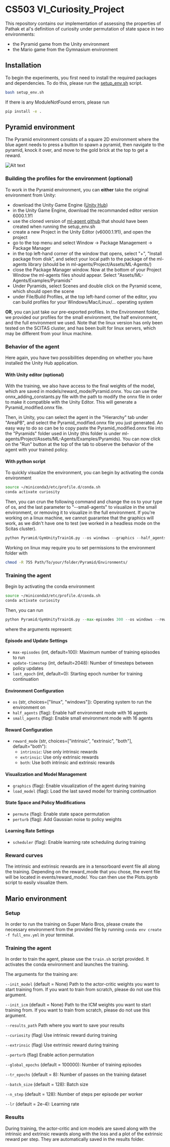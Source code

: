 # CS503 VI_Curiosity_Project

This repository contains our implementation of assessing the properties of Pathak et al's definition of curiosity under permutation of state space in two environments:
- the Pyramid game from the Unity environment
- the Mario game from the Gymnasium environment

## **Installation**  
To begin the experiments, you first need to install the required packages and dependencies. To do this, please run the [setup_env.sh](setup_env.sh) script.

```bash
bash setup_env.sh
```
If there is any ModuleNotFound errors, please run
```bash
pip install -e .
```

## **Pyramid environment**
The Pyramid environment consists of a square 2D environment where the blue agent needs to press a button to spawn a pyramid, then navigate to the pyramid, knock it over, and move to the gold brick at the top to get a reward.

![Alt text](Images/Pyramid_image.png)

### Building the profiles for the environment (optional)
To work in the Pyramid environment, you can **either** take the original environment from Unity:
- download the Unity Game Engine ([Unity Hub]([url](https://unity.com/fr/download)))
- in the Unity Game Engine, download the recommanded editor version 6000.1.1f1
- use the cloned version of [ml-agent github]([url](https://github.com/Unity-Technologies/ml-agents)) that should have been created when running the setup_env.sh
- create a new Project in the Unity Editor (v6000.1.1f1), and open the project
- go to the top menu and select Window -> Package Management -> Package Manager
- in the top left-hand corner of the window that opens, select "+", "Install package from disk", and select your local path to the package of the ml-agents library (should be in ml-agents/Project/Assets/ML-Agents/)
- close the Package Manager window. Now at the bottom of your Project Window the ml-agents files should appear. Select "Assets/ML-Agents/Examples/Pyramids"
- Under Pyramids, select Scenes and double click on the Pyramid scene, which should open the scene
- under File/Build Profiles, at the top left-hand corner of the editor, you can build profiles for your Windows/Mac/Linux/... operating system

**OR**, you can just take our pre-exported profiles. In the Environment folder, we provided our profiles for the small environment, the half environment, and the full environment we used. Note that the linux version has only been tested on the SCITAS cluster, and has been built for linux servers, which may be different from your linux machine.

### Behavior of the agent
Here again, you have two possibilities depending on whether you have installed the Unity Hub application.
#### With Unity editor (optional)
With the training, we also have access to the final weights of the model, which are saved in models/reward_mode/Pyramid.onnx. You can use the onnx_adding_constants.py file with the path to modify the onnx file in order to make it compatible with the Unity Editor. This will generate a Pyramid_modified.onnx file.

Then, in Unity, you can select the agent in the "Hierarchy" tab under "AreaPB", and select the Pyramid_modified.onnx file you just generated. An easy way to do so can be to copy paste the Pyramid_modified.onnx file into the "Pyramids" folder used in Unity (this folder is under ml-agents/Project/Assets/ML-Agents/Examples/Pyramids). You can now click on the "Run" button at the top of the tab to observe the behavior of the agent with your trained policy.

#### With python script
To quickly visualize the environment, you can begin by activating the conda environment
```bash
source ~/miniconda3/etc/profile.d/conda.sh
conda activate curiosity
```

Then, you can crun the following command and change the os to your type of os, and the last parameter to "--small-agents" to visualize in the small environment, or removing it to visualize in the full environment. If you're working on a linux machine, we cannot guarantee that the graphics will work, as we didn't have one to test (we worked in a headless mode on the Scitas cluster).
```python
python Pyramid/GymUnityTrain16.py --os windows --graphics --half_agents --load_model
```

Working on linux may require you to set permissions to the environment folder with
```bash
chmod -R 755 Path/To/your/folder/Pyramid/Environments/
```

### Training the agent
Begin by activating the conda environment
```bash
source ~/miniconda3/etc/profile.d/conda.sh
conda activate curiosity
```

Then, you can run 
```python
python Pyramid/GymUnityTrain16.py --max-episodes 300 --os windows --reward_mode both --update-timestep 1024 --half_agents
```
where the arguments represent:
#### Episode and Update Settings
- `max-episodes` (int, default=100): Maximum number of training episodes to run
- `update-timestep` (int, default=2048): Number of timesteps between policy updates
- `last_epoch` (int, default=0): Starting epoch number for training continuation

#### Environment Configuration
- `os` (str, choices=["linux", "windows"]): Operating system to run the environment on
- `half_agents` (flag): Enable half environment mode with 16 agents
- `small_agents` (flag): Enable small environment mode with 16 agents

#### Reward Configuration
- `reward_mode` (str, choices=["intrinsic", "extrinsic", "both"], default="both"): 
  - `intrinsic`: Use only intrinsic rewards
  - `extrinsic`: Use only extrinsic rewards
  - `both`: Use both intrinsic and extrinsic rewards

#### Visualization and Model Management
- `graphics` (flag): Enable visualization of the agent during training
- `load_model` (flag): Load the last saved model for training continuation

#### State Space and Policy Modifications
- `permute` (flag): Enable state space permutation
- `perturb` (flag): Add Gaussian noise to policy weights

#### Learning Rate Settings
- `scheduler` (flag): Enable learning rate scheduling during training

### Reward curves
The intrinsic and extrinsic rewards are in a tensorboard event file all along the training. Depending on the reward_mode that you chose, the event file will be located in events/reward_mode/. You can then use the Plots.ipynb script to easily visualize them.

## **Mario environment**

### Setup 
In order to run the training on Super Mario Bros, please create the necessary environment from the provided file by running ```conda env create -f full_env.yml``` in your terminal.

### Training the agent
In order to train the agent, please use the ```train.sh``` script provided. It activates the conda environment and launches the training.

The arguments for the training are: 

```--init_model``` (default = None) Path to the actor-critic weights you want to start training from. If you want to train from scratch, please do not use this argument. 

```--init_icm``` (default = None) Path to the ICM weights you want to start training from. If you want to train from scratch, please do not use this argument. 

```--results_path``` Path where you want to save your results

```--curiosity``` (flag) Use intrinsic reward during training

```--extrinsic``` (flag) Use extrinsic reward during training

```--perturb``` (flag) Enable action permutation

```--global_epochs``` (default = 100000): Number of training episodes

```--tr_epochs``` (default = 8): Number of passes on the training dataset

```--batch_size``` (default = 128): Batch size

```--n_step``` (default = 128): Number of steps per episode per worker

```--lr``` (default = 2e-4): Learning rate

### Results

During training, the actor-critic and icm models are saved along with the intrinsic and extrinsic rewards along with the loss and a plot of the extrinsic reward per step. 
They are automatically saved in the results folder. 




